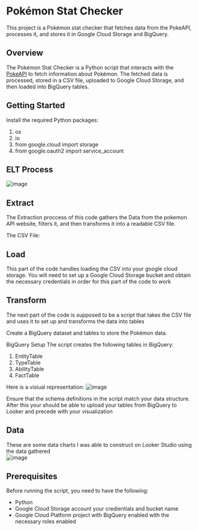 # Pokémon Stat Checker

This project is a Pokémon stat checker that fetches data from the PokeAPI, processes it, and stores it in Google Cloud Storage and BigQuery.

## Overview

The Pokémon Stat Checker is a Python script that interacts with the [PokeAPI](https://pokeapi.co/) to fetch information about Pokémon. The fetched data is processed, stored in a CSV file, uploaded to Google Cloud Storage, and then loaded into BigQuery tables.

## Getting Started
Install the required Python packages:

1. os
2. io
3. from google.cloud import storage
4. from google.oauth2 import service_account

## ELT Process
![image](https://github.com/JustinDavid2g/Pok-mon-stat-checker-/assets/121201630/759160ad-2435-43af-a524-751f16179b3a)

   ## Extract
   The Extraction proccess of this code gathers the Data from the pokemon API website, filters it, and then 
   transforms it into a readable CSV file.

   The CSV File:
   


   ## Load 
   This part of the code handles loading the CSV into your google cloud storage.
   You will need to set up a Google Cloud Storage bucket and obtain the necessary credentials in order for this part of 
   the code to work

   ## Transform
   The next part of the code is supposed to be a script that takes the CSV file and uses it to set up and transforms the data into tables
   

   Create a BigQuery dataset and tables to store the Pokémon data.

BigQuery Setup
The script creates the following tables in BigQuery:

1. EntityTable
2. TypeTable
3. AbilityTable
4. FactTable

Here is a visiual representation: 
![image](https://github.com/JustinDavid2g/Pok-mon-stat-checker-/assets/121201630/8f36c506-963e-4885-becf-b4e0a9f21fc5)

Ensure that the schema definitions in the script match your data structure.
After this your should be able to upload your tables from BigQuery to Looker and precede 
with your visualization

## Data
   These are some data charts I was able to construct on Looker Studio using the data gathered   
   ![image](https://github.com/JustinDavid2g/Pok-mon-stat-checker-/assets/121201630/cfe83eac-ce7d-4db3-90a6-adf2607d41fe)



## Prerequisites

Before running the script, you need to have the following:

- Python 
- Google Cloud Storage account
  your credientials and bucket name
- Google Cloud Platform project with BigQuery enabled
  with the necessary roles enabled 


   
